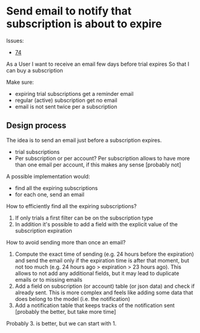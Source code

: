 # Send email to notify that subscription is about to expire

Issues:

- [74](https://github.com/saasform/saasform/issues/74)

As a User
I want to receive an email few days before trial expires
So that I can buy a subscription

Make sure:

- expiring trial subscriptions get a reminder email
- regular (active) subscription get no email
- email is not sent twice per a subscription

## Design process

The idea is to send an email just before a subscription expires.

- trial subscriptions
- Per subscription or per account?
    Per subscription allows to have more than one email per account, if this makes any sense [probably not]

A possible implementation would:

- find all the expiring subscriptions
- for each one, send an email

How to efficiently find all the expiring subscriptions?

1. If only trials a first filter can be on the subscription type
2. In addition it's possible to add a field with the explicit value of the subscription expiration

How to avoid sending more than once an email?

1. Compute the exact time of sending (e.g. 24 hours before the expiration) and send the email only if the expiration time is after that moment, but not too much (e.g. 24 hours ago > expiration > 23 hours ago).
  This allows to not add any additional fields, but it may lead to duplicate emails or to missing emails
2. Add a field on subscription (or account) table (or json data) and check if already sent. This is more complex and feels like adding some data that does belong to the model (i.e. the notification)
3. Add a notification table that keeps tracks of the notification sent [probably the better, but take more time]

Probably 3. is better, but we can start with 1.
